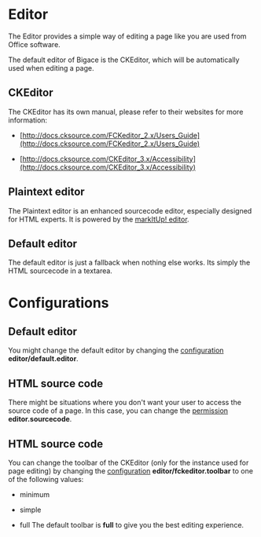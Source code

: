 # Editor

The Editor provides a simple way of editing a page like you are used from Office software.

The default editor of Bigace is the CKEditor, which will be automatically used when editing a page.

## CKEditor

The CKEditor has its own manual, please refer to their websites for more information:

*  [http://docs.cksource.com/FCKeditor_2.x/Users_Guide](http://docs.cksource.com/FCKeditor_2.x/Users_Guide)

*  [http://docs.cksource.com/CKEditor_3.x/Accessibility](http://docs.cksource.com/CKEditor_3.x/Accessibility) 

## Plaintext editor

The Plaintext editor is an enhanced sourcecode editor, especially designed for HTML experts.
It is powered by the [markItUp! editor](http://www.bigace.de/markitup-as-stylesheet-template-editor.html).

## Default editor

The default editor is just a fallback when nothing else works. Its simply the HTML sourcecode in a textarea.

# Configurations

## Default editor

You might change the default editor by changing the [configuration](configurations) **editor/default.editor**.

## HTML source code

There might be situations where you don't want your user to access the source code of a page. In this case, you can change the [permission](permissions) **editor.sourcecode**.

## HTML source code

You can change the toolbar of the CKEditor (only for the instance used for page editing) by changing the [configuration](configurations) **editor/fckeditor.toolbar** to one of the following values:

*  minimum

*  simple

*  full
The default toolbar is **full** to give you the best editing experience.

